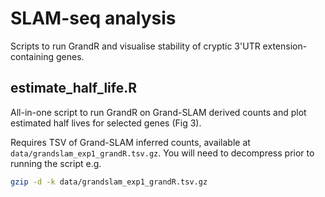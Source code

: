 # SLAM-seq analysis

Scripts to run GrandR and visualise stability of cryptic 3'UTR extension-containing genes.

## estimate_half_life.R

All-in-one script to run GrandR on Grand-SLAM derived counts and plot estimated half lives for selected genes (Fig 3).

Requires TSV of Grand-SLAM inferred counts, available at `data/grandslam_exp1_grandR.tsv.gz`. You will need to decompress prior to running the script e.g.

```bash
gzip -d -k data/grandslam_exp1_grandR.tsv.gz
```
